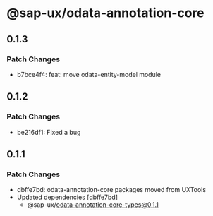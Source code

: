 # @sap-ux/odata-annotation-core

## 0.1.3

### Patch Changes

-   b7bce4f4: feat: move odata-entity-model module

## 0.1.2

### Patch Changes

-   be216df1: Fixed a bug

## 0.1.1

### Patch Changes

-   dbffe7bd: odata-annotation-core packages moved from UXTools
-   Updated dependencies [dbffe7bd]
    -   @sap-ux/odata-annotation-core-types@0.1.1
